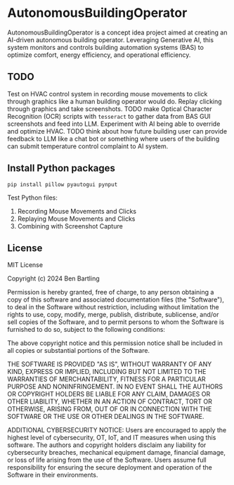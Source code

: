 # AutonomousBuildingOperator
AutonomousBuildingOperator is a concept idea project aimed at creating an AI-driven autonomous building operator. Leveraging Generative AI, this system monitors and controls building automation systems (BAS) to optimize comfort, energy efficiency, and operational efficiency.


## TODO
Test on HVAC control system in recording mouse movements to click through graphics like a human building operator would do. Replay clicking through graphics and take screenshots. TODO make Optical Character Recognition (OCR) scripts with `tesseract` to gather data from BAS GUI screenshots and feed into LLM. Experiment with AI being able to override and optimize HVAC. TODO think about how future building user can provide feedback to LLM like a chat bot or something where users of the building can submit temperature control complaint to AI system. 

## Install Python packages
`pip install pillow pyautogui pynput`

Test Python files:
1. Recording Mouse Movements and Clicks 
2. Replaying Mouse Movements and Clicks
3. Combining with Screenshot Capture

## License
MIT License

Copyright (c) 2024 Ben Bartling

Permission is hereby granted, free of charge, to any person obtaining a copy of this software and associated documentation files (the "Software"), to deal in the Software without restriction, including without limitation the rights to use, copy, modify, merge, publish, distribute, sublicense, and/or sell copies of the Software, and to permit persons to whom the Software is furnished to do so, subject to the following conditions:

The above copyright notice and this permission notice shall be included in all copies or substantial portions of the Software.

THE SOFTWARE IS PROVIDED "AS IS", WITHOUT WARRANTY OF ANY KIND, EXPRESS OR IMPLIED, INCLUDING BUT NOT LIMITED TO THE WARRANTIES OF MERCHANTABILITY, FITNESS FOR A PARTICULAR PURPOSE AND NONINFRINGEMENT. IN NO EVENT SHALL THE AUTHORS OR COPYRIGHT HOLDERS BE LIABLE FOR ANY CLAIM, DAMAGES OR OTHER LIABILITY, WHETHER IN AN ACTION OF CONTRACT, TORT OR OTHERWISE, ARISING FROM, OUT OF OR IN CONNECTION WITH THE SOFTWARE OR THE USE OR OTHER DEALINGS IN THE SOFTWARE.

ADDITIONAL CYBERSECURITY NOTICE: Users are encouraged to apply the highest level of cybersecurity, OT, IoT, and IT measures when using this software. The authors and copyright holders disclaim any liability for cybersecurity breaches, mechanical equipment damage, financial damage, or loss of life arising from the use of the Software. Users assume full responsibility for ensuring the secure deployment and operation of the Software in their environments.